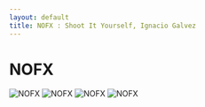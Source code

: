 ```yaml
---
layout: default
title: NOFX : Shoot It Yourself, Ignacio Galvez
---
```


# NOFX

![NOFX](http://assets.farmhouse.co/publishing/1-shoot-it-yourself/images/nofx-1.jpg)
![NOFX](http://assets.farmhouse.co/publishing/1-shoot-it-yourself/images/nofx-2.jpg)
![NOFX](http://assets.farmhouse.co/publishing/1-shoot-it-yourself/images/nofx-3.jpg)
![NOFX](http://assets.farmhouse.co/publishing/1-shoot-it-yourself/images/nofx-4.jpg)
